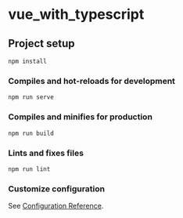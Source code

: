 # vue_with_typescript

## Project setup
```
npm install
```

### Compiles and hot-reloads for development
```
npm run serve
```

### Compiles and minifies for production
```
npm run build
```

### Lints and fixes files
```
npm run lint
```

### Customize configuration
See [Configuration Reference](https://cli.vuejs.org/config/).

<!--
参考サイト
[Vue 3 with TypeScript Tutorial #1 - Intro & Setup - YouTube](https://www.youtube.com/watch?v=JfI5PISLr9w&list=PL4cUxeGkcC9gCtAuEdXTjNVE5bbMFo5OD)
[Vue JS 3 Tutorial for Beginners #1 - Introduction - YouTube](https://www.youtube.com/watch?v=YrxBCBibVo0&list=PL4cUxeGkcC9hYYGbV60Vq3IXYNfDk8At1)

[簡単な例で始めるVue3でTypeScript入門 | アールエフェクト](https://reffect.co.jp/vue/vue3-typescript)

[TypeScript再入門 ― 「がんばらないTypeScript」で、JavaScriptを“柔らかい”静的型付き言語に - エンジニアHub｜Webエンジニアのキャリアを考える！](https://eh-career.com/engineerhub/entry/2019/04/16/103000#%E3%81%8C%E3%82%93%E3%81%B0%E3%82%89%E3%81%AA%E3%81%84TypeScript%E3%81%A8%E3%81%84%E3%81%86%E3%82%AC%E3%82%A4%E3%83%89%E3%83%A9%E3%82%A4%E3%83%B3)

VueとTypeScriptを使用する場合は以下の2つがある
([【2021年版】Vue.js + TypeScriptの開発スタイル - RAKUS Developers Blog | ラクス エンジニアブログ](https://tech-blog.rakus.co.jp/entry/20210901/frontend#%E3%81%BE%E3%81%A8%E3%82%81))
- Object Style
- Class Style

Vue3以降ではObject Styleが公式になるらしい

その他参考
[import Vue from 'vue'の意味を研究して、分かってきたもの | xyyolab👨‍🔬🔥](https://blog.xyyolab.com/views/geek/frontend/0010-import-vue-from-vue.html#import-vue-from-vue-%E3%81%AF%E3%81%AA%E3%81%9C%E4%BD%BF%E3%81%88%E3%82%8B%E3%81%8B%EF%BC%9F)


[Vue Composition APIのrefとreactiveを解説！違いと使い分け－こばてくブログ](https://kobatech-blog.com/vue-composition-api-ref-reactive/)
[VuejsとTypeScriptで快適にコーティングをするTips](https://zenn.dev/ryusou/articles/vuejs-typescript20210129)

後々試してみたい
[Vue + JSX + Nuxt Composition API で最高のフロント開発体験 - ANDPAD Tech Blog](https://tech.andpad.co.jp/entry/2021/07/01/170000)
 -->
